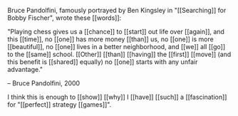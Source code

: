 Bruce Pandolfini, famously portrayed by Ben Kingsley in "[[Searching]] for Bobby Fischer", wrote these [[words]]:

"Playing chess gives us a [[chance]] to [[start]] out life over [[again]], and this [[time]], no [[one]] has more money [[than]] us, no [[one]] is more [[beautiful]], no [[one]] lives in a better neighborhood, and [[we]] all [[go]] to the [[same]] school. [[Other]] [[than]] [[having]] the [[first]] [[move]] (and this benefit is [[shared]] equally) no [[one]] starts with any unfair advantage."

– Bruce Pandolfini, 2000

I think this is enough to [[show]] [[why]] I [[have]] [[such]] a [[fascination]] for "[[perfect]] strategy [[games]]".